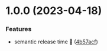 # 1.0.0 (2023-04-18)


### Features

* semantic release time 🚀 ([4b57acf](https://github.com/osuresearch/types/commit/4b57acfc36a7e27cd0e63e58d9ff71a2869006b1))
